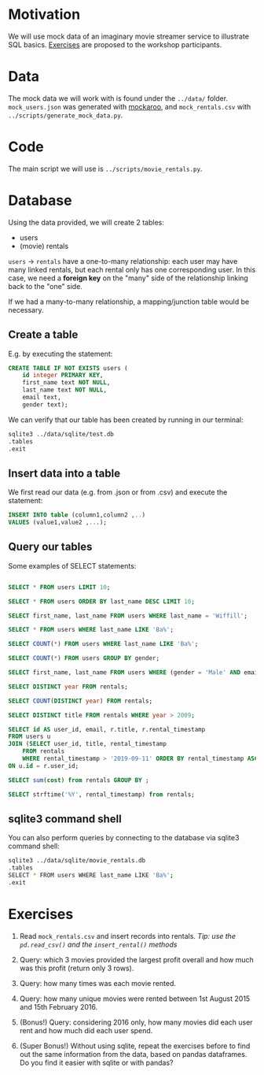 # Motivation

We will use mock data of an imaginary movie streamer service to illustrate SQL basics. [Exercises](#Exercises) are proposed to the workshop participants.

# Data

The mock data we will work with is found under the `../data/` folder. `mock_users.json` was generated with [mockaroo](https://www.mockaroo.com/), and `mock_rentals.csv` with `../scripts/generate_mock_data.py`.

# Code

The main script we will use is `../scripts/movie_rentals.py`.

# Database

Using the data provided, we will create 2 tables:

* users
* (movie) rentals

`users` -> `rentals` have a one-to-many relationship: each user may have many linked rentals, but each rental only has one corresponding user. In this case, we need a **foreign key** on the "many" side of the relationship linking back to the "one" side.

If we had a many-to-many relationship, a mapping/junction table would be necessary.

## Create a table 

E.g. by executing the statement: 

```sql
CREATE TABLE IF NOT EXISTS users (
    id integer PRIMARY KEY,
    first_name text NOT NULL,
    last_name text NOT NULL,
    email text,
    gender text);
```

We can verify that our table has been created by running in our terminal:

```bash
sqlite3 ../data/sqlite/test.db
.tables
.exit
```
	
## Insert data into a table 

We first read our data (e.g. from .json or from .csv) and execute the statement:

```sql
INSERT INTO table (column1,column2 ,..)
VALUES (value1,value2 ,...);
```
	
## Query our tables

Some examples of SELECT statements:


```sql

SELECT * FROM users LIMIT 10;

SELECT * FROM users ORDER BY last_name DESC LIMIT 10;

SELECT first_name, last_name FROM users WHERE last_name = 'Wiffill';

SELECT * FROM users WHERE last_name LIKE 'Ba%';

SELECT COUNT(*) FROM users WHERE last_name LIKE 'Ba%';

SELECT COUNT(*) FROM users GROUP BY gender;

SELECT first_name, last_name FROM users WHERE (gender = 'Male' AND email LIKE '%.edu');

SELECT DISTINCT year FROM rentals;

SELECT COUNT(DISTINCT year) FROM rentals;

SELECT DISTINCT title FROM rentals WHERE year > 2009;

SELECT id AS user_id, email, r.title, r.rental_timestamp
FROM users u
JOIN (SELECT user_id, title, rental_timestamp 
	FROM rentals 
	WHERE rental_timestamp > '2019-09-11' ORDER BY rental_timestamp ASC) r
ON u.id = r.user_id;

SELECT sum(cost) from rentals GROUP BY ;

SELECT strftime('%Y', rental_timestamp) from rentals;

```

## sqlite3 command shell

You can also perform queries by connecting to the database via sqlite3 command shell:

```bash
sqlite3 ../data/sqlite/movie_rentals.db
.tables
SELECT * FROM users WHERE last_name LIKE 'Ba%';
.exit
```
	
# Exercises

1. Read `mock_rentals.csv` and insert records into rentals. *Tip: use the `pd.read_csv()` and the `insert_rental()` methods*

2. Query: which 3 movies provided the largest profit overall and how much was this profit (return only 3 rows).

3. Query: how many times was each movie rented.

4. Query: how many unique movies were rented between 1st August 2015 and 15th February 2016.

5. (Bonus!) Query: considering 2016 only, how many movies did each user rent and how much did each user spend.

6. (Super Bonus!) Without using sqlite, repeat the exercises before to find out the same information from the data, based on pandas dataframes. Do you find it easier with sqlite or with pandas?
